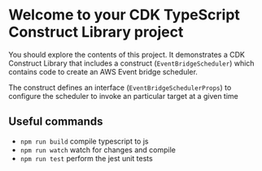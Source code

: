# Welcome to your CDK TypeScript Construct Library project

You should explore the contents of this project. It demonstrates a CDK Construct Library that includes a construct (`EventBridgeScheduler`)
which contains code to create an AWS Event bridge scheduler.

The construct defines an interface (`EventBridgeSchedulerProps`) to configure the scheduler to invoke an particular target at a given time

## Useful commands

- `npm run build` compile typescript to js
- `npm run watch` watch for changes and compile
- `npm run test` perform the jest unit tests
